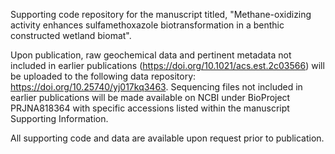 Supporting code repository for the manuscript titled, "Methane-oxidizing activity enhances sulfamethoxazole biotransformation in a benthic constructed wetland biomat".

Upon publication, raw geochemical data and pertinent metadata not included in earlier publications (https://doi.org/10.1021/acs.est.2c03566) will be uploaded to the following data repository: https://doi.org/10.25740/yj017kq3463. Sequencing files not included in earlier publications will be made available on NCBI under BioProject PRJNA818364 with specific accessions listed within the manuscript Supporting Information.

All supporting code and data are available upon request prior to publication.

